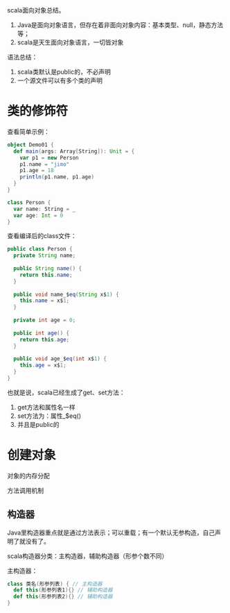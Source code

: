 

scala面向对象总结。

1. Java是面向对象语言，但存在着非面向对象内容：基本类型、null，静态方法等；
2. scala是天生面向对象语言，一切皆对象

语法总结：

1. scala类默认是public的，不必声明
2. 一个源文件可以有多个类的声明

# 类的修饰符

查看简单示例：
```scala 
object Demo01 {
  def main(args: Array[String]): Unit = {
    var p1 = new Person
    p1.name = "jimo"
    p1.age = 18
    println(p1.name, p1.age)
  }
}

class Person {
  var name: String = _
  var age: Int = 0
}
```
查看编译后的class文件：

```java
public class Person {
  private String name;
  
  public String name() {
    return this.name;
  }
  
  public void name_$eq(String x$1) {
    this.name = x$1;
  }
  
  private int age = 0;
  
  public int age() {
    return this.age;
  }
  
  public void age_$eq(int x$1) {
    this.age = x$1;
  }
}
```
也就是说，scala已经生成了get、set方法：

1. get方法和属性名一样
2. set方法为：属性_$eq()
3. 并且是public的


# 创建对象

对象的内存分配

方法调用机制

## 构造器

Java里构造器重点就是通过方法表示；可以重载；有一个默认无参构造，自己声明了就没有了。

scala构造器分类：主构造器，辅助构造器（形参个数不同）

主构造器：
```scala
class 类名(形参列表) { // 主构造器 
  def this(形参列表1){} // 辅助构造器
  def this(形参列表2){} // 辅助构造器
}
```



